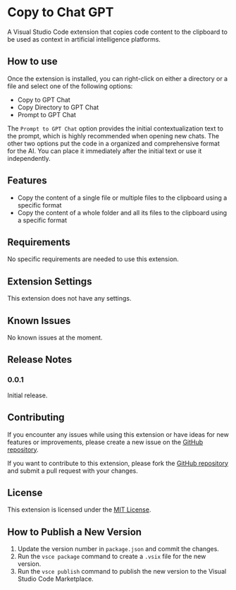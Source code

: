 # Copy to Chat GPT

A Visual Studio Code extension that copies code content to the clipboard to be used as context in artificial intelligence platforms.

## How to use

Once the extension is installed, you can right-click on either a directory or a file and select one of the following options:

- Copy to GPT Chat
- Copy Directory to GPT Chat
- Prompt to GPT Chat

The `Prompt to GPT Chat` option provides the initial contextualization text to the prompt, which is highly recommended when opening new chats. 
The other two options put the code in a organized and comprehensive format for the AI. You can place it immediately after the initial text or use it independently.

## Features

- Copy the content of a single file or multiple files to the clipboard using a specific format
- Copy the content of a whole folder and all its files to the clipboard using a specific format

## Requirements

No specific requirements are needed to use this extension.

## Extension Settings

This extension does not have any settings.

## Known Issues

No known issues at the moment.

## Release Notes

### 0.0.1

Initial release.

## Contributing

If you encounter any issues while using this extension or have ideas for new features or improvements, please create a new issue on the [GitHub repository](https://github.com/guilhermelim/copy-to-gpt-chat).

If you want to contribute to this extension, please fork the [GitHub repository](https://github.com/guilhermelim/copy-to-gpt-chat) and submit a pull request with your changes.

## License

This extension is licensed under the [MIT License](LICENSE).

## How to Publish a New Version

1. Update the version number in `package.json` and commit the changes.
2. Run the `vsce package` command to create a `.vsix` file for the new version.
3. Run the `vsce publish` command to publish the new version to the Visual Studio Code Marketplace.
